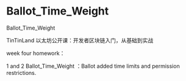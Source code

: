 # Ballot_Time_Weight

Ballot_Time_Weight

TinTinLand 以太坊公开课：开发者区块链入门，从基础到实战

week four homework：

1 and 2 Ballot_Time_Weight ：Ballot added time limits and permission restrictions.
